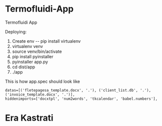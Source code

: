 # Termofluidi-App 

Termofluidi App


Deploying:

1. Create env -- pip install virtualenv
2. virtualenv venv
3. source venv/bin/activate
4. pip install pyinstaller
5. pyinstaller app.py
6. cd dist/app
7. ./app

This is how app.spec should look like

    datas=[('fletepagesa_template.docx', '.'), ('client_list.db', '.'), ('invoice_template.docx', '.')],
    hiddenimports=['docxtpl', 'num2words', 'tkcalendar', 'babel.numbers'],

# Era Kastrati